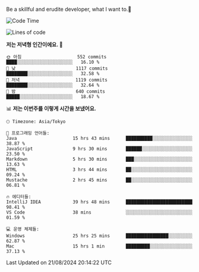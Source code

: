 Be a skillful and erudite developer, what I want to.👶

<!--START_SECTION:waka-->
![Code Time](http://img.shields.io/badge/Code%20Time-1%2C198%20hrs%202%20mins-blue)

![Lines of code](https://img.shields.io/badge/%EC%A0%80%EB%8A%94%20%EC%97%AC%ED%83%9C%EA%B9%8C%EC%A7%80%20-2.7%20million%20%EC%A4%84%EC%9D%98%20%EC%BD%94%EB%93%9C%EB%A5%BC%20%EC%9E%91%EC%84%B1%ED%96%88%EC%96%B4%EC%9A%94.-blue)

**저는 저녁형 인간이에요. 🦉** 

```text
🌞 아침                     552 commits         ████░░░░░░░░░░░░░░░░░░░░░   16.10 % 
🌆 낮　                     1117 commits        ████████░░░░░░░░░░░░░░░░░   32.58 % 
🌃 저녁                     1119 commits        ████████░░░░░░░░░░░░░░░░░   32.64 % 
🌙 밤　                     640 commits         █████░░░░░░░░░░░░░░░░░░░░   18.67 % 
```


📊 **저는 이번주를 이렇게 시간을 보냈어요.** 

```text
🕑︎ Timezone: Asia/Tokyo

💬 프로그래밍 언어들: 
Java                     15 hrs 43 mins      ██████████░░░░░░░░░░░░░░░   38.87 % 
JavaScript               9 hrs 30 mins       ██████░░░░░░░░░░░░░░░░░░░   23.50 % 
Markdown                 5 hrs 30 mins       ███░░░░░░░░░░░░░░░░░░░░░░   13.63 % 
HTML                     3 hrs 44 mins       ██░░░░░░░░░░░░░░░░░░░░░░░   09.24 % 
Mustache                 2 hrs 45 mins       ██░░░░░░░░░░░░░░░░░░░░░░░   06.81 % 

🔥 에디터들: 
IntelliJ IDEA            39 hrs 48 mins      █████████████████████████   98.41 % 
VS Code                  38 mins             ░░░░░░░░░░░░░░░░░░░░░░░░░   01.59 % 

💻 운영 체제들: 
Windows                  25 hrs 25 mins      ████████████████░░░░░░░░░   62.87 % 
Mac                      15 hrs 1 min        █████████░░░░░░░░░░░░░░░░   37.13 % 
```


 Last Updated on 21/08/2024 20:14:22 UTC
<!--END_SECTION:waka-->
